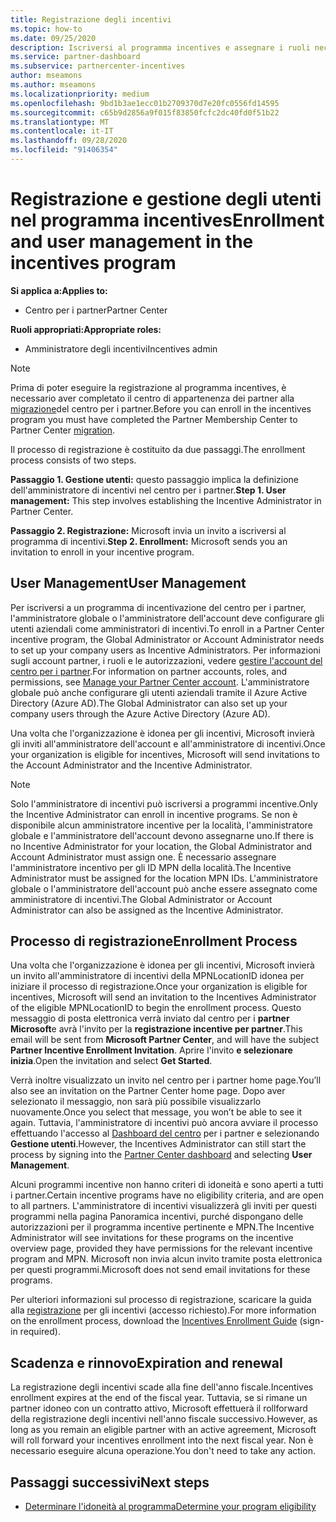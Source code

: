 ```yaml
---
title: Registrazione degli incentivi
ms.topic: how-to
ms.date: 09/25/2020
description: Iscriversi al programma incentives e assegnare i ruoli necessari per la gestione degli utenti.
ms.service: partner-dashboard
ms.subservice: partnercenter-incentives
author: mseamons
ms.author: mseamons
ms.localizationpriority: medium
ms.openlocfilehash: 9bd1b3ae1ecc01b2709370d7e20fc0556fd14595
ms.sourcegitcommit: c65b9d2856a9f015f83850fcfc2dc40fd0f51b22
ms.translationtype: MT
ms.contentlocale: it-IT
ms.lasthandoff: 09/28/2020
ms.locfileid: "91406354"
---
```

# <a name="enrollment-and-user-management-in-the-incentives-program"></a><span data-ttu-id="d39f2-103">Registrazione e gestione degli utenti nel programma incentives</span><span class="sxs-lookup"><span data-stu-id="d39f2-103">Enrollment and user management in the incentives program</span></span>

<span data-ttu-id="d39f2-104">**Si applica a:**</span><span class="sxs-lookup"><span data-stu-id="d39f2-104">**Applies to:**</span></span>

- <span data-ttu-id="d39f2-105">Centro per i partner</span><span class="sxs-lookup"><span data-stu-id="d39f2-105">Partner Center</span></span>

<span data-ttu-id="d39f2-106">**Ruoli appropriati:**</span><span class="sxs-lookup"><span data-stu-id="d39f2-106">**Appropriate roles:**</span></span>

- <span data-ttu-id="d39f2-107">Amministratore degli incentivi</span><span class="sxs-lookup"><span data-stu-id="d39f2-107">Incentives admin</span></span>

>[!NOTE]
><span data-ttu-id="d39f2-108">Prima di poter eseguire la registrazione al programma incentives, è necessario aver completato il centro di appartenenza dei partner alla [migrazione](prepare-pmc-pc-migration.md)del centro per i partner.</span><span class="sxs-lookup"><span data-stu-id="d39f2-108">Before you can enroll in the incentives program you must have completed the Partner Membership Center to Partner Center [migration](prepare-pmc-pc-migration.md).</span></span>

<span data-ttu-id="d39f2-109">Il processo di registrazione è costituito da due passaggi.</span><span class="sxs-lookup"><span data-stu-id="d39f2-109">The enrollment process consists of two steps.</span></span>

<span data-ttu-id="d39f2-110">**Passaggio 1. Gestione utenti:** questo passaggio implica la definizione dell'amministratore di incentivi nel centro per i partner.</span><span class="sxs-lookup"><span data-stu-id="d39f2-110">**Step 1. User management:** This step involves establishing the Incentive Administrator in Partner Center.</span></span>

<span data-ttu-id="d39f2-111">**Passaggio 2. Registrazione:** Microsoft invia un invito a iscriversi al programma di incentivi.</span><span class="sxs-lookup"><span data-stu-id="d39f2-111">**Step 2. Enrollment:** Microsoft sends you an invitation to enroll in your incentive program.</span></span>

## <a name="user-management"></a><span data-ttu-id="d39f2-112">User Management</span><span class="sxs-lookup"><span data-stu-id="d39f2-112">User Management</span></span>

<span data-ttu-id="d39f2-113">Per iscriversi a un programma di incentivazione del centro per i partner, l'amministratore globale o l'amministratore dell'account deve configurare gli utenti aziendali come amministratori di incentivi.</span><span class="sxs-lookup"><span data-stu-id="d39f2-113">To enroll in a Partner Center incentive program, the Global Administrator or Account Administrator needs to set up your company users as Incentive Administrators.</span></span> <span data-ttu-id="d39f2-114">Per informazioni sugli account partner, i ruoli e le autorizzazioni, vedere [gestire l'account del centro per i partner](partner-center-account-setup.md).</span><span class="sxs-lookup"><span data-stu-id="d39f2-114">For information on partner accounts, roles, and permissions, see [Manage your Partner Center account](partner-center-account-setup.md).</span></span> <span data-ttu-id="d39f2-115">L'amministratore globale può anche configurare gli utenti aziendali tramite il Azure Active Directory (Azure AD).</span><span class="sxs-lookup"><span data-stu-id="d39f2-115">The Global Administrator can also set up your company users through the Azure Active Directory (Azure AD).</span></span>

<span data-ttu-id="d39f2-116">Una volta che l'organizzazione è idonea per gli incentivi, Microsoft invierà gli inviti all'amministratore dell'account e all'amministratore di incentivi.</span><span class="sxs-lookup"><span data-stu-id="d39f2-116">Once your organization is eligible for incentives, Microsoft will send invitations to the Account Administrator and the Incentive Administrator.</span></span>

>[!NOTE]
><span data-ttu-id="d39f2-117">Solo l'amministratore di incentivi può iscriversi a programmi incentive.</span><span class="sxs-lookup"><span data-stu-id="d39f2-117">Only the Incentive Administrator can enroll in incentive programs.</span></span> <span data-ttu-id="d39f2-118">Se non è disponibile alcun amministratore incentive per la località, l'amministratore globale e l'amministratore dell'account devono assegnarne uno.</span><span class="sxs-lookup"><span data-stu-id="d39f2-118">If there is no Incentive Administrator for your location, the Global Administrator and Account Administrator must assign one.</span></span> <span data-ttu-id="d39f2-119">È necessario assegnare l'amministratore incentivo per gli ID MPN della località.</span><span class="sxs-lookup"><span data-stu-id="d39f2-119">The Incentive Administrator must be assigned for the location MPN IDs.</span></span> <span data-ttu-id="d39f2-120">L'amministratore globale o l'amministratore dell'account può anche essere assegnato come amministratore di incentivi.</span><span class="sxs-lookup"><span data-stu-id="d39f2-120">The Global Administrator or Account Administrator can also be assigned as the Incentive Administrator.</span></span>

## <a name="enrollment-process"></a><span data-ttu-id="d39f2-121">Processo di registrazione</span><span class="sxs-lookup"><span data-stu-id="d39f2-121">Enrollment Process</span></span>

<span data-ttu-id="d39f2-122">Una volta che l'organizzazione è idonea per gli incentivi, Microsoft invierà un invito all'amministratore di incentivi della MPNLocationID idonea per iniziare il processo di registrazione.</span><span class="sxs-lookup"><span data-stu-id="d39f2-122">Once your organization is eligible for incentives, Microsoft will send an invitation to the Incentives Administrator of the eligible MPNLocationID to begin the enrollment process.</span></span> <span data-ttu-id="d39f2-123">Questo messaggio di posta elettronica verrà inviato dal centro per i **partner Microsoft**e avrà l'invito per la **registrazione incentive per partner**.</span><span class="sxs-lookup"><span data-stu-id="d39f2-123">This email will be sent from **Microsoft Partner Center**, and will have the subject **Partner Incentive Enrollment Invitation**.</span></span> <span data-ttu-id="d39f2-124">Aprire l'invito **e selezionare inizia**.</span><span class="sxs-lookup"><span data-stu-id="d39f2-124">Open the invitation and select **Get Started**.</span></span>

<span data-ttu-id="d39f2-125">Verrà inoltre visualizzato un invito nel centro per i partner home page.</span><span class="sxs-lookup"><span data-stu-id="d39f2-125">You’ll also see an invitation on the Partner Center home page.</span></span> <span data-ttu-id="d39f2-126">Dopo aver selezionato il messaggio, non sarà più possibile visualizzarlo nuovamente.</span><span class="sxs-lookup"><span data-stu-id="d39f2-126">Once you select that message, you won’t be able to see it again.</span></span> <span data-ttu-id="d39f2-127">Tuttavia, l'amministratore di incentivi può ancora avviare il processo effettuando l'accesso al [Dashboard del centro](https://partner.microsoft.com/dashboard/) per i partner e selezionando **Gestione utenti**.</span><span class="sxs-lookup"><span data-stu-id="d39f2-127">However, the Incentives Administrator can still start the process by signing into the [Partner Center dashboard](https://partner.microsoft.com/dashboard/) and selecting **User Management**.</span></span>

<span data-ttu-id="d39f2-128">Alcuni programmi incentive non hanno criteri di idoneità e sono aperti a tutti i partner.</span><span class="sxs-lookup"><span data-stu-id="d39f2-128">Certain incentive programs have no eligibility criteria, and are open to all partners.</span></span> <span data-ttu-id="d39f2-129">L'amministratore di incentivi visualizzerà gli inviti per questi programmi nella pagina Panoramica incentivi, purché dispongano delle autorizzazioni per il programma incentive pertinente e MPN.</span><span class="sxs-lookup"><span data-stu-id="d39f2-129">The Incentive Administrator will see invitations for these programs on the incentive overview page, provided they have permissions for the relevant incentive program and MPN.</span></span> <span data-ttu-id="d39f2-130">Microsoft non invia alcun invito tramite posta elettronica per questi programmi.</span><span class="sxs-lookup"><span data-stu-id="d39f2-130">Microsoft does not send email invitations for these programs.</span></span>

<span data-ttu-id="d39f2-131">Per ulteriori informazioni sul processo di registrazione, scaricare la guida alla [registrazione](https://partner.microsoft.com/resources/detail/partner-center-incentives-enrollment-pdf) per gli incentivi (accesso richiesto).</span><span class="sxs-lookup"><span data-stu-id="d39f2-131">For more information on the enrollment process, download the [Incentives Enrollment Guide](https://partner.microsoft.com/resources/detail/partner-center-incentives-enrollment-pdf) (sign-in required).</span></span>

## <a name="expiration-and-renewal"></a><span data-ttu-id="d39f2-132">Scadenza e rinnovo</span><span class="sxs-lookup"><span data-stu-id="d39f2-132">Expiration and renewal</span></span>

<span data-ttu-id="d39f2-133">La registrazione degli incentivi scade alla fine dell'anno fiscale.</span><span class="sxs-lookup"><span data-stu-id="d39f2-133">Incentives enrollment expires at the end of the fiscal year.</span></span> <span data-ttu-id="d39f2-134">Tuttavia, se si rimane un partner idoneo con un contratto attivo, Microsoft effettuerà il rollforward della registrazione degli incentivi nell'anno fiscale successivo.</span><span class="sxs-lookup"><span data-stu-id="d39f2-134">However, as long as you remain an eligible partner with an active agreement, Microsoft will roll forward your incentives enrollment into the next fiscal year.</span></span> <span data-ttu-id="d39f2-135">Non è necessario eseguire alcuna operazione.</span><span class="sxs-lookup"><span data-stu-id="d39f2-135">You don't need to take any action.</span></span>

## <a name="next-steps"></a><span data-ttu-id="d39f2-136">Passaggi successivi</span><span class="sxs-lookup"><span data-stu-id="d39f2-136">Next steps</span></span>

- [<span data-ttu-id="d39f2-137">Determinare l'idoneità al programma</span><span class="sxs-lookup"><span data-stu-id="d39f2-137">Determine your program eligibility</span></span>](incentives-determined-your-program-eligibility.md)
